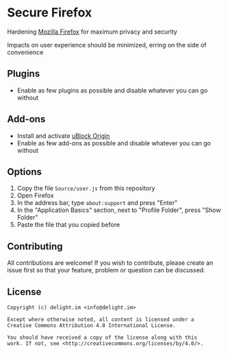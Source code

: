 # Secure Firefox

Hardening [Mozilla Firefox](https://www.mozilla.org/firefox/) for maximum privacy and security

Impacts on user experience should be minimized, erring on the side of convenience

## Plugins

 * Enable as few plugins as possible and disable whatever you can go without

## Add-ons

 * Install and activate [uBlock Origin](https://addons.mozilla.org/addon/ublock-origin/)
 * Enable as few add-ons as possible and disable whatever you can go without

## Options

 1. Copy the file `Source/user.js` from this repository
 1. Open Firefox
 1. In the address bar, type `about:support` and press "Enter"
 1. In the "Application Basics" section, next to "Profile Folder", press "Show Folder"
 1. Paste the file that you copied before

## Contributing

All contributions are welcome! If you wish to contribute, please create an issue first so that your feature, problem or question can be discussed.

## License

```
Copyright (c) delight.im <info@delight.im>

Except where otherwise noted, all content is licensed under a
Creative Commons Attribution 4.0 International License.

You should have received a copy of the license along with this
work. If not, see <http://creativecommons.org/licenses/by/4.0/>.
```
